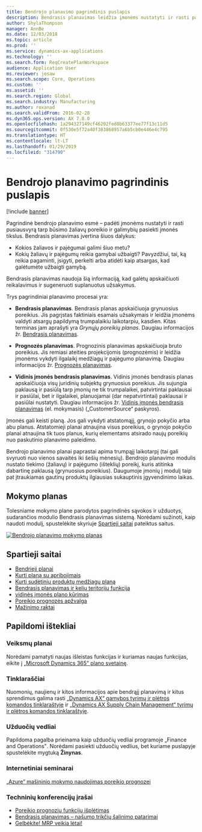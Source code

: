 ```yaml
---
title: Bendrojo planavimo pagrindinis puslapis
description: Bendrasis planavimas leidžia įmonėms nustatyti ir rasti pusiausvyrą tarp būsimo žaliavų poreikio ir galimybių pasiekti įmonės tikslus.
author: ShylaThompson
manager: AnnBe
ms.date: 12/03/2018
ms.topic: article
ms.prod: ''
ms.service: dynamics-ax-applications
ms.technology: ''
ms.search.form: ReqCreatePlanWorkspace
audience: Application User
ms.reviewer: josaw
ms.search.scope: Core, Operations
ms.custom: ''
ms.assetid: ''
ms.search.region: Global
ms.search.industry: Manufacturing
ms.author: roxanad
ms.search.validFrom: 2016-02-28
ms.dyn365.ops.version: AX 7.0.0
ms.openlocfilehash: 1a294327149cf46202fed8b63377ee77f13c11d5
ms.sourcegitcommit: 0f530e5f72a40f383868957a6b5cb0e446e4c795
ms.translationtype: HT
ms.contentlocale: lt-LT
ms.lasthandoff: 01/29/2019
ms.locfileid: "314790"
---
```

# <a name="master-planning-home-page"></a>Bendrojo planavimo pagrindinis puslapis

[!include [banner](../includes/banner.md)]

Pagrindinė bendrojo planavimo esmė – padėti įmonėms nustatyti ir rasti pusiausvyrą tarp būsimo žaliavų poreikio ir galimybių pasiekti įmonės tikslus. Bendrasis planavimas įvertina šiuos dalykus: 

-  Kokios žaliavos ir pajėgumai galimi šiuo metu? 
-  Kokių žaliavų ir pajėgumų reikia gamybai užbaigti? Pavyzdžiui, tai, ką reikia pagaminti, įsigyti, perkelti arba atidėti kaip atsargas, kad galėtumėte užbaigti gamybą.

Bendrasis planavimas naudoja šią informaciją, kad galėtų apskaičiuoti reikalavimus ir sugeneruoti suplanuotus užsakymus.

Trys pagrindiniai planavimo procesai yra:

-  **Bendrasis planavimas**. Bendrasis planas apskaičiuoja grynuosius poreikius. Jis pagrįstas faktiniais esamais užsakymais ir leidžia įmonėms valdyti atsargų papildymą trumpalaikiu laikotarpiu, kasdien. Kitas terminas jam aprašyti yra *Grynųjų poreikių planas*. Daugiau informacijos žr. [Bendrasis planavimas](master-plans.md). 

-  **Prognozės planavimas**. Prognozinis planavimas apskaičiuoja bruto poreikius. Jis remiasi ateities projekcijomis (prognozėmis) ir leidžia įmonėms vykdyti ilgalaikį medžiagų ir pajėgumo planavimą. Daugiau informacijos žr. [Prognozės planavimas](introduction-demand-forecasting.md). 

-  **Vidinis įmonės bendrasis planavimas**. Vidinis įmonės bendrasis planas apskaičiuoja visų juridinių subjektų grynuosius poreikius. Jis sujungia paklausą ir pasiūlą tarp įmonių ne tik trumpalaikei, patvirtintai paklausai ir pasiūlai, bet ir ilgalaikei, planuojamai (dar nepatvirtintai) paklausai ir pasiūlai nustatyti. Daugiau informacijos žr. [Vidinis įmonės bendrasis planavimas](https://mbspartner.microsoft.com/AX/CourseOverview/1276) (el. mokymasis) („CustomerSource“ paskyros). 

Įmonės gali keisti planą. Jos gali vykdyti atstatomąjį, grynojo pokyčio arba abu planus. Atstatomieji planai atnaujina visus poreikius, o grynojo pokyčio planai atnaujina tik tuos planus, kurių elementams atsirado naujų poreikių nuo paskutinio planavimo paleidimo.

Bendrojo planavimo planai paprastai apima trumpąjį laikotarpį (tai gali svyruoti nuo vienos savaitės iki šešių mėnesių). Bendrojo planavimo modulis nustato tiekimo (žaliavų) ir pajėgumo (išteklių) poreikį, kuris atitinka dabartinę paklausą (grynuosius poreikius). Daugumoje įmonių į modulį taip pat įtraukiamas gautinų produktų ilgiausias sukauptinis įgyvendinimo laikas.

## <a name="learning-map"></a>Mokymo planas

Tolesniame mokymo plane parodytos pagrindinės sąvokos ir užduotys, sudarančios modulio Bendrasis planavimas sistemą. Norėdami sužinoti, kaip naudoti modulį, spustelėkite skyriuje [Spartieji saitai](#quick-links) pateiktus saitus.

[![Bendrojo planavimo mokymo planas](./media/master-planning-learning-map.png)](./media/master-planning-learning-map.png)

## <a name="quick-links"></a>Spartieji saitai

- [Bendrieji planai](master-plans.md)  
- [Kurti planą su apribojimais](./tasks/constrained-plan.md)
- [Kurti sudėtinių produktų medžiagų planą](./tasks/create-material-plan-co-products.md)
- [Bendrasis planavimas ir kelių teritorijų funkcija](master-plan-multisite-functionality.md)
- [vidinės įmonės plano kūrimas](./tasks/create-intercompany-plan.md)
- [Poreikio prognozės apžvalga](introduction-demand-forecasting.md)
- [Mažinimo raktai](reduction-keys.md)
                                  
## <a name="additional-resources"></a>Papildomi ištekliai

### <a name="roadmaps"></a>Veiksmų planai
Norėdami pamatyti naujas išleistas funkcijas ir kuriamas naujas funkcijas, eikite į [„Microsoft Dynamics 365“ plano svetainę](https://roadmap.dynamics.com/).

### <a name="blogs"></a>Tinklaraščiai
Nuomonių, naujienų ir kitos informacijos apie bendrąjį planavimą ir kitus sprendimus galima rasti [„Dynamics AX“ gamybos tyrimų ir plėtros komandos tinklaraštyje](https://blogs.msdn.microsoft.com/axmfg) ir [„Dynamics AX Supply Chain Management“ tyrimų ir plėtros komandos tinklaraštyje](https://blogs.msdn.microsoft.com/dynamicsaxscm).

### <a name="task-guides"></a>Užduočių vedliai
Papildoma pagalba prieinama kaip užduočių vedliai programoje „Finance and Operations‟. Norėdami pasiekti užduočių vedlius, bet kuriame puslapyje spustelėkite mygtuką **Žinynas**.

### <a name="webinars"></a>Internetiniai seminarai
[„Azure“ mašininio mokymo naudojimas poreikio prognozei](https://www.youtube.com/watch?v=4nQsccdFFDA&feature=youtu.be)

### <a name="tech-conference-recordings"></a>Techninių konferencijų įrašai
-  [Poreikio prognozių funkcijų išplėtimas](https://www.youtube.com/watch?v=4OIKIXLiNjI&feature=youtu.be)
-  [Bendrasis planavimas – našumo trikčių šalinimo patarimai](https://youtu.be/7v8BPmEs9Dg)
-  [Gelbėkite! MRP veikia lėtai!](https://youtu.be/RLXybx20B5o)




